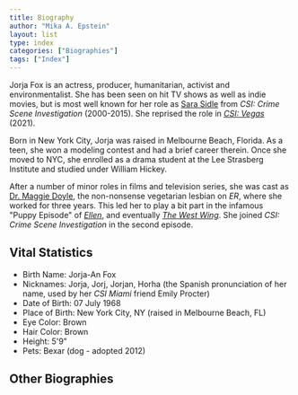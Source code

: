 ```yaml
---
title: Biography
author: "Mika A. Epstein"
layout: list
type: index
categories: ["Biographies"]
tags: ["Index"]
---
```


Jorja Fox is an actress, producer, humanitarian, activist and environmentalist. She has been seen on hit TV shows as well as indie movies, but is most well known for her role as [Sara Sidle](/library/actor/csi/) from _CSI: Crime Scene Investigation_ (2000-2015). She reprised the role in [_CSI: Vegas_](/library/actor/csi-vegas/) (2021).

Born in New York City, Jorja was raised in Melbourne Beach, Florida. As a teen, she won a modeling contest and had a brief career therein. Once she moved to NYC, she enrolled as a drama student at the Lee Strasberg Institute and studied under William Hickey.

After a number of minor roles in films and television series, she was cast as [Dr. Maggie Doyle](/library/actor/er/), the non-nonsense vegetarian lesbian on _ER_, where she worked for three years. This led her to play a bit part in the infamous "Puppy Episode" of [_Ellen_](/library/actor/ellen/), and eventually [_The West Wing_](/library/actor/west-wing/). She joined _CSI: Crime Scene Investigation_ in the second episode.

## Vital Statistics

* Birth Name: Jorja-An Fox
* Nicknames: Jorja, Jorj, Jorjan, Horha (the Spanish pronunciation of her name, used by her _CSI Miami_ friend Emily Procter)
* Date of Birth: 07 July 1968
* Place of Birth: New York City, NY (raised in Melbourne Beach, FL)
* Eye Color: Brown
* Hair Color: Brown
* Height: 5'9"
* Pets: Bexar (dog - adopted 2012)

## Other Biographies

